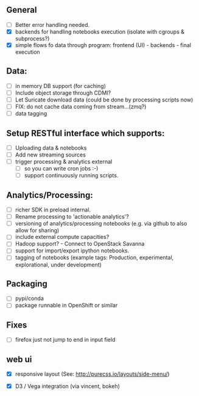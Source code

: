 ## General
- [ ] Better error handling needed.
- [x] backends for handling notebooks execution (isolate with cgroups & subprocess?)
- [x] simple flows fo data through program: frontend (UI) - backends - final execution

## Data:
- [ ] in memory DB support (for caching)
- [ ] Include object storage through CDMI?
- [ ] Let Suricate download data (could be done by processing scripts now)
- [ ] FIX: do not cache data coming from stream...(zmq?)
- [ ] data tagging

## Setup RESTful interface which supports:
- [ ] Uploading data & notebooks
- [ ] Add new streaming sources
- [ ] trigger processing & analytics external
   - [ ] so you can write cron jobs :-)
   - [ ] support continuously running scripts.

## Analytics/Processing:
- [ ] richer SDK in preload internal.
- [ ] Rename processing to 'actionable analytics'?
- [ ] versioning of analytics/processing notebooks (e.g. via github to also allow for sharing)
- [ ] include external compute capacities?
- [ ] Hadoop support? - Connect to OpenStack Savanna
- [ ] support for import/export ipython notebooks.
- [ ] tagging of notebooks (example tags: Production, experimental, explorational, under development)

## Packaging
- [ ] pypi/conda
- [ ] package runnable in OpenShift or similar

## Fixes
- [ ] firefox just not jump to end in input field

## web ui
- [x] responsive layout (See: http://purecss.io/layouts/side-menu/)
- [x] D3 / Vega integration (via vincent, bokeh)

